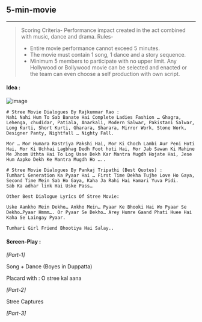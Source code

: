 ## 5-min-movie
---

> Scoring Criteria- Performance impact created in the act combined with music, dance and drama. 
> Rules-
> * Entire movie performance cannot exceed 5 minutes.
> * The movie must contain 1 song, 1 dance and a story sequence. 
> * Minimum 5 members to participate with no upper limit. 
> Any Hollywood or Bollywood movie can be selected and enacted or the team can even choose a self production with own script. 


#### Idea :

![image](https://user-images.githubusercontent.com/13016162/65862147-39220180-e38b-11e9-9196-2da8c190f7a5.png)

```
# Stree Movie Dialogues By Rajkummar Rao :
Nahi Nahi Hum To Sab Banate Hai Complete Ladies Fashion … Ghagra, Lehenga, chudidar, Patiala, Anarkali, Modern Salwar, Pakistani Salwar, Long Kurti, Short Kurti, Gharara, Sharara, Mirror Work, Stone Work, Designer Panty, Nightfall … Nighty Fall.

Mor … Mor Humara Rastriya Pakshi Hai, Mor Ki Choch Lambi Aur Peni Hoti Hai, Mor Ki Uchhai Lagbhag Dedh Foot hoti Hai, Mor Jab Sawan Ki Mahine Me Jhoom Uthta Hai To Log Usse Dekh Kar Mantra Mugdh Hojate Hai, Jese Hum Aapko Dekh Ke Mantra Mugdh Ho …..

# Stree Movie Dialogues By Pankaj Tripathi (Best Quotes) :
Tumhari Generation Ka Pyaar Hai … First Time Dekha Tujhe Love Ho Gaya, Second Time Mein Sab Ho Gaya, Kaha Ja Rahi Hai Hamari Yuva Pidi.
Sab Ka adhar link Hai Uske Pass…

Other Best Dialogue Lyrics Of Stree Movie: 

Uske Aankho Mein Dekho… Ankho Mein… Pyaar Ke Bhooki Hai Wo Pyaar Se Dekho…Pyaar Hmmm…. Or Pyaar Se Dekho… Arey Humre Gaand Phati Huee Hai Kaha Se Laingay Pyaar.

Tumhari Girl Friend Bhootiya Hai Salay..

```

#### Screen-Play :

*[Part-1]*

Song + Dance (Boyes in Duppatta)

Placard with : O stree kal aana

*[Part-2]*

Stree Captures 

*[Part-3]*



